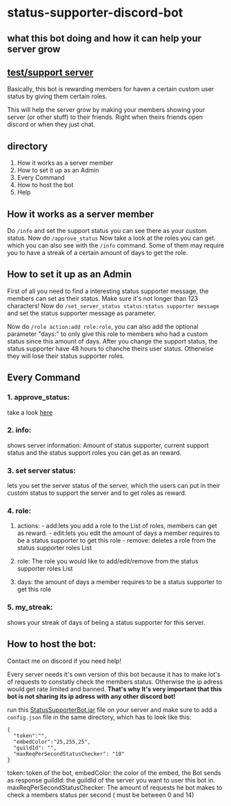 # status-supporter-discord-bot

## what this bot doing and how it can help your server grow
## [test/support server](https://discord.gg/9gWBUpvfvj)

Basically, this bot is rewarding members for haven a certain custom user status by giving them certain roles.

This will help the server grow by making your members showing your server (or other stuff) to their friends.
Right when theirs friends open discord or when they just chat.

## directory
1. How it works as a server member
2. How to set it up as an Admin
3. Every Command
4. How to host the bot
5. Help


## How it works as a server member

Do `/info` and set the support status you can see there as your custom status. Now do `/approve_status` Now take a look at the roles you can get. which you can also see with the `/info` command.
Some of them may require you to have a streak of a certain amount of days to get the role.


## How to set it up as an Admin

First of all you need to find a interesting status supporter message, the members can set as their status. Make sure it's not longer than 123 characters!
Now do `/set_server_status status:status supporter message` and set the status supporter message as parameter.

Now do `/role action:add role:role`, you can also add the optional parameter "days:" to only give this role to members who had a custom status since this amount of days.
After you change the support status, the status supporter have 48 hours to chanche theirs user status. Otherwise they will lose their status supporter roles.



## Every Command

### 1. approve_status:
take a look [here](#how-it-works-as-a-server-member)

### 2. info: 
shows server information: Amount of status supporter, current support status and the status support roles you can get as an reward.

### 3. set server status:
lets you set the server status of the server, which the users can put in their custom status to support the server and to get roles as reward.

### 4. role:

1. actions:
        - add:lets you add a role to the List of roles, members can get as reward.
        - edit:lets you edit the amount of days a member requires to be a status supporter to get this role
        - remove: deletes a role from the status supporter roles List
        
2. role: The role you would like to add/edit/remove from the status supporter roles List
      
3. days: the amount of days a member requires to be a status supporter to get this role
      
### 5. my_streak: 
shows your streak of days of beiing a status supporter for this server.


## How to host the bot:

Contact me on discord if you need help!

Every server needs it's own version of this bot because it has to make lot's of requests to constatly check the members status. Otherwise the ip adress 
would get rate limited and banned.
**That's why It's very important that this bot is not sharing its ip adress with any other discord bot!**

run this [StatusSupporterBot.jar](https://github.com/Carl-Br/status-supporter-discord-bot/raw/main/Bot/grow/out/artifacts/grow_jar/StatusSupporterBot.jar) file on your server and make sure to add a `config.json` file in the same directory, which has to look like this:
```
{
  "token":"",
  "embedColor":"25,255,25",
  "guildId": "",
  "maxReqPerSecondStatusChecker": "10"
}
```
token: token of the bot,
embedColor: the color of the embed, the Bot sends as response
guildId: the guildId of the server you want to user this bot in.
maxReqPerSecondStatusChecker: The amount of requests he bot makes to check a members status per second ( must be between 0 and 14)
      
